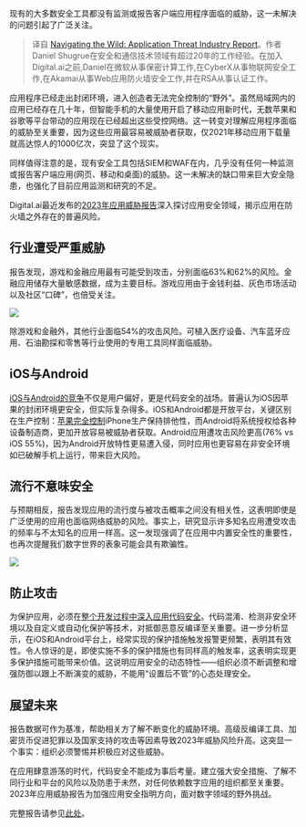 <!--
title: 荒野游荡：应用威胁产业报告
cover: https://cdn.thenewstack.io/media/2023/11/bc285b8b-wild-1024x683.jpg
-->

现有的大多数安全工具都没有监测或报告客户端应用程序面临的威胁，这一未解决的问题引起了广泛关注。

> 译自 [Navigating the Wild: Application Threat Industry Report](https://thenewstack.io/navigating-the-wild-application-threat-industry-report/)。作者Daniel Shugrue在安全和通信技术领域有超过20年的工作经验。在加入Digital.ai之前,Daniel在微软从事保密计算工作,在CyberX从事物联网安全工作,在Akamai从事Web应用防火墙安全工作,并在RSA从事认证工作。

应用程序已经走出封闭环境，进入创造者无法完全控制的“野外”。虽然局域网内的应用已经存在几十年，但智能手机的大量使用开启了移动应用新时代，无数苹果和谷歌等平台带动的应用现在已经超出这些受控网络。这一转变对理解应用程序面临的威胁至关重要，因为这些应用最容易被威胁者获取，仅2021年移动应用下载量就高达惊人的1000亿次，突显了这个现实。

同样值得注意的是，现有安全工具包括SIEM和WAF在内，几乎没有任何一种监测或报告客户端应用(网页、移动和桌面)的威胁。这一未解决的缺口带来巨大安全隐患，也强化了目前应用监测和研究的不足。

Digital.ai最近发布的[2023年应用威胁报告](https://digital.ai/resource-center/ebooks/2023-app-threat-report/)深入探讨应用安全领域，揭示应用在防火墙之外存在的普遍风险。

## 行业遭受严重威胁

报告发现，游戏和金融应用最有可能受到攻击，分别面临63%和62%的风险。金融应用储存大量敏感数据，成为主要目标。游戏应用由于金钱利益、灰色市场活动以及社区“口碑”，也倍受关注。

![](https://cdn.thenewstack.io/media/2023/11/eb7536fd-image1.png)

除游戏和金融外，其他行业面临54%的攻击风险。可植入医疗设备、汽车蓝牙应用、石油勘探和零售等行业使用的专用工具同样面临威胁。

## iOS与Android

[iOS与Android的竞争](https://thenewstack.io/scoring-comparison-android-ios-development/)不仅是用户偏好，更是代码安全的战场。普遍认为iOS因苹果的封闭环境更安全，但实际复杂得多。iOS和Android都是开放平台，关键区别在生产控制：[苹果完全控制](https://thenewstack.io/apples-browser-engine-ban-is-holding-back-web-app-innovation/)iPhone生产保持排他性，而Android将系统授权给各种设备制造商，更加开放容易被威胁者获取。Android应用遭攻击风险更高(76% vs iOS 55%)，因为Android开放特性更易遭入侵，同时应用也更容易在非安全环境如已破解手机上运行，带来巨大风险。

## 流行不意味安全

与预期相反，报告发现应用的流行度与被攻击概率之间没有相关性，这表明即使是广泛使用的应用也面临网络威胁的风险。事实上，研究显示许多知名应用遭受攻击的频率与不太知名的应用一样高。这一发现强调了在应用中内置安全性的重要性，也再次提醒我们数字世界的表象可能会具有欺骗性。

![](https://cdn.thenewstack.io/media/2023/11/82afd2f5-image2.png)

## 防止攻击

为保护应用，必须在[整个开发过程中深入应用代码安全](https://thenewstack.io/security-as-code-protects-rapidly-developing-cloud-native-architectures/)。代码混淆、检测非安全环境以及自定义或自动化保护等技术，对抵御恶意反编译至关重要。进一步分析显示，在iOS和Android平台上，经常实现的保护措施触发报警更频繁，表明其有效性。令人惊讶的是，即使实施不多的保护措施也有同样高的触发率，这表明实现更多保护措施可能带来价值。这说明应用安全的动态特性——组织必须不断调整和增强防御以跟上不断演变的威胁，不能用“设置后不管”的心态处理安全。

## 展望未来

报告数据可作为基准，帮助相关方了解不断变化的威胁环境。高级反编译工具、加密货币促进犯罪以及国家支持的攻击等因素导致2023年威胁风险升高。这突显一个事实：组织必须警惕并积极应对这些威胁。

在应用肆意游荡的时代，代码安全不能成为事后考量。建立强大安全措施、了解不同行业和平台的风险以及防患于未然，对任何依赖数字应用的组织都至关重要。2023年应用威胁报告为加强应用安全指明方向，面对数字领域的野外挑战。

完整报告请参见[此处](https://digital.ai/resource-center/ebooks/2023-app-threat-report/)。